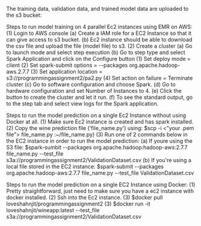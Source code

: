 The training data, validation data, and trained model data are uploaded to the s3 bucket: 

Steps to run model training on 4 parallel Ec2 instances using EMR on AWS:
(1) Login to AWS console
  (a) Create a IAM role for a EC2 Instance so that it can give access to s3 bucket.
  (b) Ec2 instance should be able to download the csv file and upload the file (model file) to s3.
(2) Create a cluster 
  (a) Go to launch mode and select step execution
  (b) Go to step type and select Spark Application and click on the Configure button
    (1) Set deploy mode = client
    (2) Set spark-submit options = --packages org.apache.hadoop-aws.2.7.7 
    (3) Set application location = s3://programmingassignment2/pa2.py
    (4) Set action on failure = Terminate cluster
  (c) Go to software configuration and choose Spark.
  (d) Go to hardware configuration and set Number of Instances to 4.
  (e) Click the button to create the cluster and let it run.
  (f) To see the standard output, go to the step tab and select view logs for the Spark application.
  
  Steps to run the model prediction on a single Ec2 Instance without using Docker at all.
  (1) Make sure Ec2 instance is created and has spark installed.
  (2) Copy the wine prediction file ('file_name.py') using: $scp -i <"your .pem file"> file_name.py :~/file_name.py)
  (3) Run one of 2 commands below in the EC2 instance in order to run the model prediction:
    (a) If youre using the S3 file: $spark-sumbit --packages org.apache.hadoop:hadoop-aws:2.7.7 file_name.py --test_file s3a://programmingassignment2/ValidationDataset.csv
    (b) If you're using a local file stored in the EC2 instance: $spark-submit --packages org.apache.hadoop-aws:2.7.7 file_name.py --test_file ValidationDataset.csv 

Steps to run the model prediction on a single EC2 Instance using Docker:
(1) Pretty straightforward, just need to make sure you have a ec2 instance with docker installed.
(2) Ssh into the Ec2 instance.
(3) $docker pull loveshahnjit/programmingassignment2
(3) $docker run -it loveshahnjit/wineapp:latest --test_file s3a://programmingassignment2/ValidationDataset.csv
